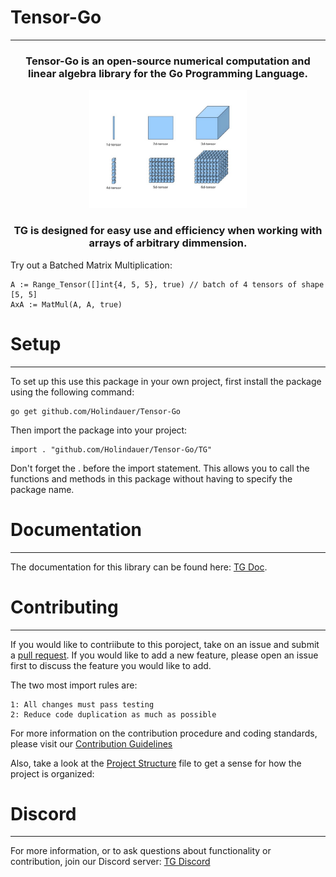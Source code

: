 # Tensor-Go 



-----------------------------------------------------------------------------------------------------
<center>
<h3>Tensor-Go is an open-source numerical computation and linear algebra library for the Go Programming Language.</h3>
    
<p align="center">
  <img src="tensor_visualization.jpg" alt="Description" style="width:50%">
</p>

<h3>TG is designed for easy use and efficiency when working with arrays of arbitrary dimmension.</h3>
</center>


Try out a Batched Matrix Multiplication:

    A := Range_Tensor([]int{4, 5, 5}, true) // batch of 4 tensors of shape [5, 5]
    AxA := MatMul(A, A, true)      
# Setup
-----------------------------------------------------------------------------------------------------

To set up this use this package in your own project, first install the package using the following command:

    go get github.com/Holindauer/Tensor-Go

Then import the package into your project:

    import . "github.com/Holindauer/Tensor-Go/TG"

Don't forget the . before the import statement. This allows you to call the functions and methods in this package without having to specify the package name.

# Documentation
-----------------------------------------------------------------------------------------------------


The documentation for this library can be found here: [TG Doc](documentation.md).


# Contributing
-----------------------------------------------------------------------------------------------------


If you would like to contriibute to this poroject, take on an issue and submit a [pull request](pull_request_template.md). If you would like to add a new feature, please open an issue first to discuss the feature you would like to add. 

The two most import rules are: 

    1: All changes must pass testing 
    2: Reduce code duplication as much as possible


For more information on the contribution procedure and coding standards, please visit our [Contribution Guidelines](CONTRIBUTING.md) 

Also, take a look at the [Project Structure](project_structure.md) file to get a sense for how the project is organized: 

# Discord
-----------------------------------------------------------------------------------------------------
For more information, or to ask questions about functionality or contribution, join our Discord server: [TG Discord](https://discord.gg/mEy8F49Szu)



